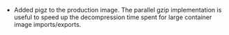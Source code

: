 - Added pigz to the production image. The parallel gzip implementation is useful to speed up the decompression time spent for large container image imports/exports.
